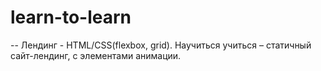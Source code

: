 # learn-to-learn

-- Лендинг - HTML/CSS(flexbox, grid). Научиться учиться – статичный сайт-лендинг, с элементами анимации.
